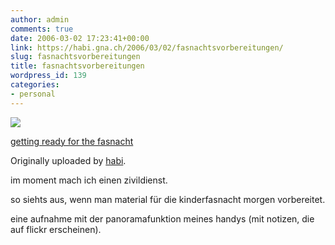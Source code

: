 ```yaml
---
author: admin
comments: true
date: 2006-03-02 17:23:41+00:00
link: https://habi.gna.ch/2006/03/02/fasnachtsvorbereitungen/
slug: fasnachtsvorbereitungen
title: fasnachtsvorbereitungen
wordpress_id: 139
categories:
- personal
---
```



[![](http://static.flickr.com/36/106851594_530ad41854_m.jpg)](http://www.flickr.com/photos/habi/106851594/)

[getting ready for the fasnacht](http://www.flickr.com/photos/habi/106851594/)

Originally uploaded by [habi](http://www.flickr.com/people/habi/).

im moment mach ich einen zivildienst.

so siehts aus, wenn man material für die kinderfasnacht morgen vorbereitet.

eine aufnahme mit der panoramafunktion meines handys (mit notizen, die auf flickr erscheinen).
